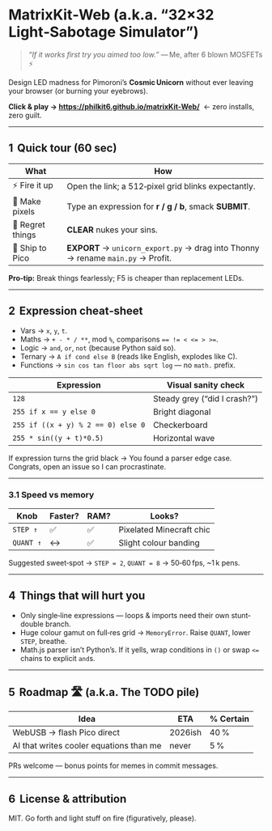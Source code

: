# MatrixKit‑Web (a.k.a. “32×32 Light‑Sabotage Simulator”)

> *“If it works first try you aimed too low.”* — Me, after 6 blown MOSFETs ⚡️

Design LED madness for Pimoroni’s **Cosmic Unicorn** without ever leaving your browser (or burning your eyebrows).

**Click & play → <https://philkit6.github.io/matrixKit-Web/>**  ← zero installs, zero guilt.

---

## 1  Quick tour (60 sec)
| What | How |
|------|-----|
| ⚡ Fire it up | Open the link; a 512‑pixel grid blinks expectantly. |
| 🎨 Make pixels | Type an expression for **r / g / b**, smack **SUBMIT**. |
| 🧽 Regret things | **CLEAR** nukes your sins. |
| 🚀 Ship to Pico | **EXPORT** → `unicorn_export.py` → drag into Thonny → rename `main.py` → Profit. |

**Pro‑tip:** Break things fearlessly; F5 is cheaper than replacement LEDs.

---

## 2  Expression cheat‑sheet
* Vars → `x`, `y`, `t`.
* Maths → `+ - * / **`, mod `%`, comparisons `== != < <= > >=`.
* Logic → `and`, `or`, `not` (because Python said so).
* Ternary → `A if cond else B` (reads like English, explodes like C).
* Functions → `sin cos tan floor abs sqrt log` — no `math.` prefix.

| Expression | Visual sanity check |
|------------|--------------------|
| `128` | Steady grey (“did I crash?”) |
| `255 if x == y else 0` | Bright diagonal |
| `255 if ((x + y) % 2 == 0) else 0` | Checkerboard |
| `255 * sin((y + t)*0.5)` | Horizontal wave |

If expression turns the grid black → You found a parser edge case. Congrats, open an issue so I can procrastinate.

---


### 3.1 Speed vs memory
| Knob | Faster? | RAM? | Looks? |
|------|---------|------|--------|
| `STEP ↑` | ✅ | ✅ | Pixelated Minecraft chic |
| `QUANT ↑` | ↔︎ | ✅ | Slight colour banding |

Suggested sweet‑spot → `STEP = 2`, `QUANT = 8` → 50‑60 fps, ~1 k pens.

---

## 4  Things that will hurt you
* Only single‑line expressions — loops & imports need their own stunt‑ double branch.
* Huge colour gamut on full‑res grid → `MemoryError`.  Raise `QUANT`, lower `STEP`, breathe.
* Math.js parser isn’t Python’s.  If it yells, wrap conditions in `()` or swap `<=` chains to explicit `and`s.

---

## 5  Roadmap 🛣️  (a.k.a. The TODO pile)
| Idea | ETA | % Certain |
|------|-----|-----------|
| WebUSB → flash Pico direct | 2026ish | 40 % |
| AI that writes cooler equations than me | never | 5 % |

PRs welcome — bonus points for memes in commit messages.

---

## 6  License & attribution
MIT.  Go forth and light stuff on fire (figuratively, please). 

